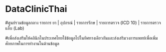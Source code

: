 # DataClinicThai

#ศูนย์รวมข้อมูลกลาง รายการ ยา | อุปกรณ์ | รายการรักษ | รายการตรวจ (ICD 10) | รายการตรวจแล็บ (Lab)

#เพื่อส่งเสริมให้คลินิกในประเทศไทยใช้ข้อมูลไปในทิศทางเดียวกันและส่งเสริมวงการแพทย์เพื่อเพิ่มศักยภาพในการทำงานในด้านข้อมูล
